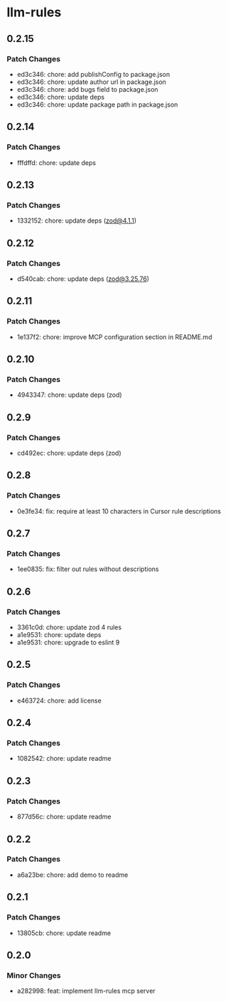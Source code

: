 # llm-rules

## 0.2.15

### Patch Changes

- ed3c346: chore: add publishConfig to package.json
- ed3c346: chore: update author url in package.json
- ed3c346: chore: add bugs field to package.json
- ed3c346: chore: update deps
- ed3c346: chore: update package path in package.json

## 0.2.14

### Patch Changes

- fffdffd: chore: update deps

## 0.2.13

### Patch Changes

- 1332152: chore: update deps (zod@4.1.1)

## 0.2.12

### Patch Changes

- d540cab: chore: update deps (zod@3.25.76)

## 0.2.11

### Patch Changes

- 1e137f2: chore: improve MCP configuration section in README.md

## 0.2.10

### Patch Changes

- 4943347: chore: update deps (zod)

## 0.2.9

### Patch Changes

- cd492ec: chore: update deps (zod)

## 0.2.8

### Patch Changes

- 0e3fe34: fix: require at least 10 characters in Cursor rule descriptions

## 0.2.7

### Patch Changes

- 1ee0835: fix: filter out rules without descriptions

## 0.2.6

### Patch Changes

- 3361c0d: chore: update zod 4 rules
- a1e9531: chore: update deps
- a1e9531: chore: upgrade to eslint 9

## 0.2.5

### Patch Changes

- e463724: chore: add license

## 0.2.4

### Patch Changes

- 1082542: chore: update readme

## 0.2.3

### Patch Changes

- 877d56c: chore: update readme

## 0.2.2

### Patch Changes

- a6a23be: chore: add demo to readme

## 0.2.1

### Patch Changes

- 13805cb: chore: update readme

## 0.2.0

### Minor Changes

- a282998: feat: implement llm-rules mcp server
